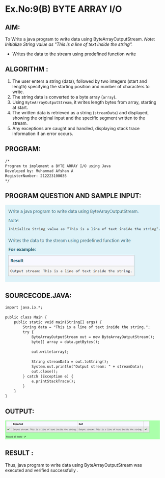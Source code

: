 # Ex.No:9(B) BYTE ARRAY I/O

## AIM:
To Write a java program to write data using ByteArrayOutputStream.
*Note: Initialize String value as "This is a line of text inside the string".*

* Writes the data to the stream using predefined function write

## ALGORITHM :
1. The user enters a string (data), followed by two integers (start and length) specifying the starting position and number of characters to write.
2. The string data is converted to a byte array (`array`).
3. Using `ByteArrayOutputStream`, it writes length bytes from array, starting at start.
4. The written data is retrieved as a string (`streamData`) and displayed, showing the original input and the specific segment written to the stream.
5. Any exceptions are caught and handled, displaying stack trace information if an error occurs.

## PROGRAM:

```
/*
Program to implement a BYTE ARRAY I/O using Java
Developed by: Muhammad Afshan A
RegisterNumber: 212223100035
*/
```

## PROGRAM QUESTION AND SAMPLE INPUT:
![alt text](image.png)

## SOURCECODE.JAVA:

```
import java.io.*;

public class Main {
    public static void main(String[] args) {
        String data = "This is a line of text inside the string.";
        try {
            ByteArrayOutputStream out = new ByteArrayOutputStream();
            byte[] array = data.getBytes();

            out.write(array);

            String streamData = out.toString();
            System.out.println("Output stream: " + streamData);
            out.close();
        } catch (Exception e) {
            e.printStackTrace();
        }
    }
}
```

## OUTPUT:
![alt text](image-1.png)

## RESULT :
Thus, java program to write data using ByteArrayOutputStream was executed and verified successfully .